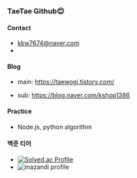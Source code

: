 ### TaeTae Github😊

<!--
**kk7674/kk7674** is a ✨ _special_ ✨ repository because its `README.md` (this file) appears on your GitHub profile.

Here are some ideas to get you started:


- 🌱 I’m currently learning ...
- 👯 I’m looking to collaborate on ...
- 🤔 I’m looking for help with ...
- 💬 Ask me about ...
- 📫 How to reach me: ...
- 😄 Pronouns: ...
- ⚡ Fun fact: ...
-->


#### Contact

- kkw7674@naver.com
- 

#### Blog
  
- main: https://taewogi.tistory.com/  
  
- sub: https://blog.naver.com/kshop1386

#### Practice

- Node.js, python algorithm
  
#### 백준 티어
  
- [![Solved.ac Profile](http://mazassumnida.wtf/api/v2/generate_badge?boj=kkw7674)](https://solved.ac/kkw7674/)
- ![mazandi profile](http://mazandi.herokuapp.com/api?handle={kkw7674}&theme=warm)
